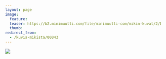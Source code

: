 ```yaml
---
layout: page
image:
  feature:
  teaser: https://b2.minimuutti.com/file/minimuutti-com/mikin-kuvat/2/DSC26152-245px.jpg
  thumb:
redirect_from:
  - /kuvia-mikista/00043
---
```


[![](https://b2.minimuutti.com/file/minimuutti-com/mikin-kuvat/2/DSC26152-800px.jpg)](https://dl.dropboxusercontent.com/sh/ea1wtnz7z734o12/AACHX3Gyw8l5YcwpyHNFnVmDa/mikin-kuvat/2/DSC26152.jpg)
